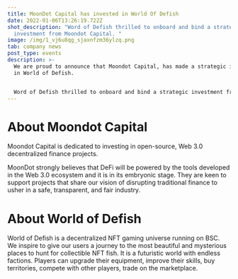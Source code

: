 ```yaml
---
title: MoonDot Capital has invested in World Of Defish
date: 2022-01-06T13:26:19.722Z
shot_description: "Word of Defish thrilled to onboard and bind a strategic
  investment from Moondot Capital. "
image: /img/1_vj6u8qg_sjaxnfzm36ylzq.png
tab: company news
post_type: events
description: >-
  We are proud to announce that Moondot Capital, has made a strategic investment
  in World of Defish.


  Word of Defish thrilled to onboard and bind a strategic investment from Moondot Capital. This investment will actively support the early-stage development of the project and accelerate our progress in marketing and development initiatives.
---
```

<!--StartFragment-->

# **About Moondot Capital**

Moondot Capital is dedicated to investing in open-source, Web 3.0 decentralized finance projects.

MoonDot strongly believes that DeFi will be powered by the tools developed in the Web 3.0 ecosystem and it is in its embryonic stage. They are keen to support projects that share our vision of disrupting traditional finance to usher in a safe, transparent, and fair industry.

# About World of Defish

World of Defish is a decentralized NFT gaming universe running on BSC. We inspire to give our users a journey to the most beautiful and mysterious places to hunt for collectible NFT fish. It is a futuristic world with endless factions. Players can upgrade their equipment, improve their skills, buy territories, compete with other players, trade on the marketplace.

<!--EndFragment-->